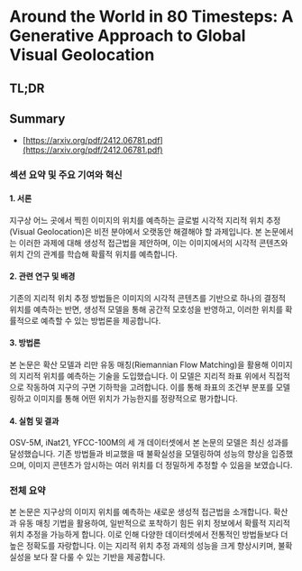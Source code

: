 # Around the World in 80 Timesteps: A Generative Approach to Global Visual Geolocation
## TL;DR
## Summary
- [https://arxiv.org/pdf/2412.06781.pdf](https://arxiv.org/pdf/2412.06781.pdf)

### 섹션 요약 및 주요 기여와 혁신

#### 1. 서론
지구상 어느 곳에서 찍힌 이미지의 위치를 예측하는 글로벌 시각적 지리적 위치 추정(Visual Geolocation)은 비전 분야에서 오랫동안 해결해야 할 과제입니다. 본 논문에서는 이러한 과제에 대해 생성적 접근법을 제안하며, 이는 이미지에서의 시각적 콘텐츠와 위치 간의 관계를 학습해 확률적 위치를 예측합니다.

#### 2. 관련 연구 및 배경
기존의 지리적 위치 추정 방법들은 이미지의 시각적 콘텐츠를 기반으로 하나의 결정적 위치를 예측하는 반면, 생성적 모델을 통해 공간적 모호성을 반영하고, 이러한 위치를 확률적으로 예측할 수 있는 방법론을 제공합니다.

#### 3. 방법론
본 논문은 확산 모델과 리만 유동 매칭(Riemannian Flow Matching)을 활용해 이미지의 지리적 위치를 예측하는 기술을 도입했습니다. 이 모델은 지리적 좌표 위에서 직접적으로 작동하여 지구의 구면 기하학을 고려합니다. 이를 통해 좌표의 조건부 분포를 모델링하고 이미지를 통해 어떤 위치가 가능한지를 정량적으로 평가합니다.

#### 4. 실험 및 결과
OSV-5M, iNat21, YFCC-100M의 세 개 데이터셋에서 본 논문의 모델은 최신 성과를 달성했습니다. 기존 방법들과 비교했을 때 불확실성을 모델링하여 성능의 향상을 입증했으며, 이미지 콘텐츠가 암시하는 여러 위치를 더 정밀하게 추정할 수 있음을 보였습니다.

### 전체 요약
본 논문은 지구상의 이미지 위치를 예측하는 새로운 생성적 접근법을 소개합니다. 확산과 유동 매칭 기법을 활용하여, 일반적으로 포착하기 힘든 위치 정보에서 확률적 지리적 위치 추정을 가능하게 합니다. 이로 인해 다양한 데이터셋에서 전통적인 방법들보다 더 높은 정확도를 자랑합니다. 이는 지리적 위치 추정 과제의 성능을 크게 향상시키며, 불확실성을 보다 잘 다룰 수 있는 기반을 제공합니다.